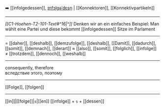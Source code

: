 ➡️ [[infolgedessen]], [ɪnfɔlɡəˈdɛsn̩](https://youglish.com/pronounce/infolgedessen/german) | [[Konnektoren]], [[Konnektivpartikeln]]

---
*[[C1-Hoehen-T2-101-Text#^16|^]]* Denken wir an ein einfaches Beispiel: Man wählt eine Partei und diese bekommt [[infolgedessen]] Sitze im Parlament

---
= [[daher]], [[deshalb]], [[demzufolge]], [[deshalb]], [[Damit]], [[dadurch]], [[somit]], [[demnach]], [[derart]]
≈ [[also]], [[somit]], [[folglich]], [[infolge]]
≠ [[trotzdem]], [[dennoch]], [[weshalb]]

---
consequently, therefore  
вследствие этого, поэтому

---
[[Folge]], [[folgen]]

---
[[in]]|[[folge]]|`s`|[[en]]
[[infolge]] + `s` + [[dessen]]

